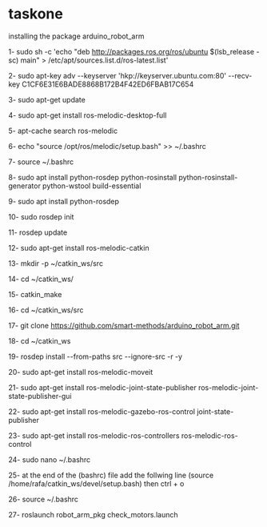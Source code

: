 # taskone
installing the package arduino_robot_arm


1- sudo sh -c 'echo "deb http://packages.ros.org/ros/ubuntu $(lsb_release -sc) main" > /etc/apt/sources.list.d/ros-latest.list'

2- sudo apt-key adv --keyserver 'hkp://keyserver.ubuntu.com:80' --recv-key C1CF6E31E6BADE8868B172B4F42ED6FBAB17C654

3- sudo apt-get update

4- sudo apt-get install ros-melodic-desktop-full

5- apt-cache search ros-melodic

6- echo "source /opt/ros/melodic/setup.bash" >> ~/.bashrc

7- source ~/.bashrc

8- sudo apt install python-rosdep python-rosinstall python-rosinstall-generator python-wstool build-essential

9- sudo apt install python-rosdep

10- sudo rosdep init

11- rosdep update

12- sudo apt-get install ros-melodic-catkin

13- mkdir -p ~/catkin_ws/src

14- cd ~/catkin_ws/

15- catkin_make

16- cd ~/catkin_ws/src

17- git clone https://github.com/smart-methods/arduino_robot_arm.git 

18- cd ~/catkin_ws

19- rosdep install --from-paths src --ignore-src -r -y

20- sudo apt-get install ros-melodic-moveit

21- sudo apt-get install ros-melodic-joint-state-publisher ros-melodic-joint-state-publisher-gui

22- sudo apt-get install ros-melodic-gazebo-ros-control joint-state-publisher

23- sudo apt-get install ros-melodic-ros-controllers ros-melodic-ros-control

24- sudo nano ~/.bashrc

25- at the end of the (bashrc) file add the follwing line
(source /home/rafa/catkin_ws/devel/setup.bash)
then 
ctrl + o

26- source ~/.bashrc

27- roslaunch robot_arm_pkg check_motors.launch
